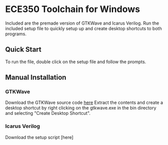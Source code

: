 # ECE350 Toolchain for Windows
Included are the premade version of GTKWave and Icarus Verilog.
Run the included setup file to quickly setup up and create desktop shortcuts to both programs.
## Quick Start
To run the file, double click on the setup file and follow the prompts.

## Manual Installation 
### GTKWave
Download the GTKWave source code [here](https://sourceforge.net/projects/gtkwave/files/gtkwave-3.3.100-bin-win64/)
Extract the contents and create a desktop shortcut by right clicking on the gtkwave.exe in the bin directory and selecting "Create Desktop Shortcut". 

### Icarus Verilog
Download the setup script [here]
